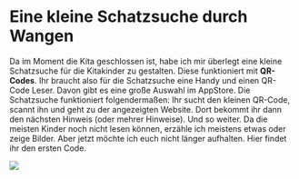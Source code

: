 # Eine kleine Schatzsuche durch Wangen

Da im Moment die Kita geschlossen ist, habe ich mir überlegt eine kleine Schatzsuche für die Kitakinder zu gestalten. Diese funktioniert mit **QR-Codes**. Ihr braucht also für die Schatzsuche eine Handy und einen QR-Code Leser. Davon gibt es eine große Auswahl im AppStore. Die Schatzsuche funktioniert folgendermaßen: Ihr sucht den kleinen QR-Code, scannt ihn und geht zu der angezeigten Website. Dort bekommt ihr dann den nächsten Hinweis (oder mehrer Hinweise). Und so weiter. Da die meisten Kinder noch nicht lesen können, erzähle ich meistens etwas oder zeige Bilder. Aber jetzt möchte ich euch nicht länger aufhalten. Hier findet ihr den ersten Code.

![](stations/img/start.jpg)

